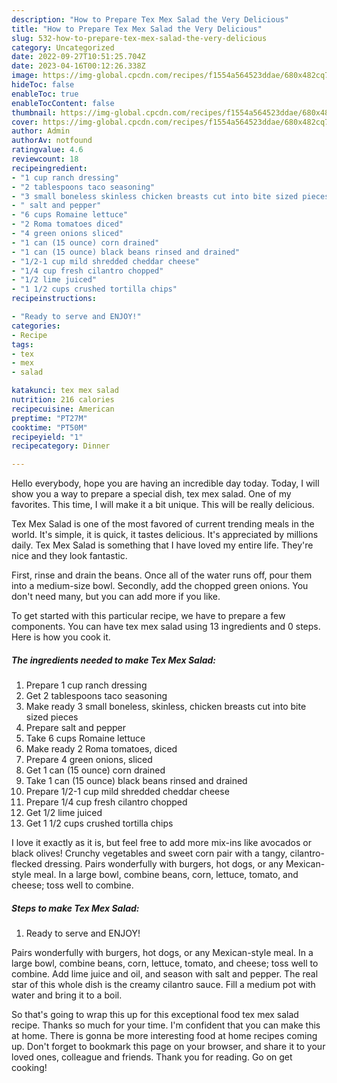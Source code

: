 ```yaml
---
description: "How to Prepare Tex Mex Salad the Very Delicious"
title: "How to Prepare Tex Mex Salad the Very Delicious"
slug: 532-how-to-prepare-tex-mex-salad-the-very-delicious
category: Uncategorized
date: 2022-09-27T10:51:25.704Z
date: 2023-04-16T00:12:26.338Z
image: https://img-global.cpcdn.com/recipes/f1554a564523ddae/680x482cq70/tex-mex-salad-recipe-main-photo.jpg
hideToc: false
enableToc: true
enableTocContent: false
thumbnail: https://img-global.cpcdn.com/recipes/f1554a564523ddae/680x482cq70/tex-mex-salad-recipe-main-photo.jpg
cover: https://img-global.cpcdn.com/recipes/f1554a564523ddae/680x482cq70/tex-mex-salad-recipe-main-photo.jpg
author: Admin
authorAv: notfound
ratingvalue: 4.6
reviewcount: 18
recipeingredient:
- "1 cup ranch dressing"
- "2 tablespoons taco seasoning"
- "3 small boneless skinless chicken breasts cut into bite sized pieces"
- " salt and pepper"
- "6 cups Romaine lettuce"
- "2 Roma tomatoes diced"
- "4 green onions sliced"
- "1 can (15 ounce) corn drained"
- "1 can (15 ounce) black beans rinsed and drained"
- "1/2-1 cup mild shredded cheddar cheese"
- "1/4 cup fresh cilantro chopped"
- "1/2 lime juiced"
- "1 1/2 cups crushed tortilla chips"
recipeinstructions:

- "Ready to serve and ENJOY!"
categories:
- Recipe
tags:
- tex
- mex
- salad

katakunci: tex mex salad 
nutrition: 216 calories
recipecuisine: American
preptime: "PT27M"
cooktime: "PT50M"
recipeyield: "1"
recipecategory: Dinner

---
```



Hello everybody, hope you are having an incredible day today. Today, I will show you a way to prepare a special dish, tex mex salad. One of my favorites. This time, I will make it a bit unique. This will be really delicious.

Tex Mex Salad is one of the most favored of current trending meals in the world. It's simple, it is quick, it tastes delicious. It's appreciated by millions daily. Tex Mex Salad is something that I have loved my entire life. They're nice and they look fantastic.

First, rinse and drain the beans. Once all of the water runs off, pour them into a medium-size bowl. Secondly, add the chopped green onions. You don&#39;t need many, but you can add more if you like.


To get started with this particular recipe, we have to prepare a few components. You can have tex mex salad using 13 ingredients and 0 steps. Here is how you cook it.

<!--inarticleads1-->

##### The ingredients needed to make Tex Mex Salad:

1. Prepare 1 cup ranch dressing
1. Get 2 tablespoons taco seasoning
1. Make ready 3 small boneless, skinless, chicken breasts cut into bite sized pieces
1. Prepare  salt and pepper
1. Take 6 cups Romaine lettuce
1. Make ready 2 Roma tomatoes, diced
1. Prepare 4 green onions, sliced
1. Get 1 can (15 ounce) corn drained
1. Take 1 can (15 ounce) black beans rinsed and drained
1. Prepare 1/2-1 cup mild shredded cheddar cheese
1. Prepare 1/4 cup fresh cilantro chopped
1. Get 1/2 lime juiced
1. Get 1 1/2 cups crushed tortilla chips


I love it exactly as it is, but feel free to add more mix-ins like avocados or black olives! Crunchy vegetables and sweet corn pair with a tangy, cilantro-flecked dressing. Pairs wonderfully with burgers, hot dogs, or any Mexican-style meal. In a large bowl, combine beans, corn, lettuce, tomato, and cheese; toss well to combine. 

<!--inarticleads2-->

##### Steps to make Tex Mex Salad:


1. Ready to serve and ENJOY!

Pairs wonderfully with burgers, hot dogs, or any Mexican-style meal. In a large bowl, combine beans, corn, lettuce, tomato, and cheese; toss well to combine. Add lime juice and oil, and season with salt and pepper. The real star of this whole dish is the creamy cilantro sauce. Fill a medium pot with water and bring it to a boil. 

So that's going to wrap this up for this exceptional food tex mex salad recipe. Thanks so much for your time. I'm confident that you can make this at home. There is gonna be more interesting food at home recipes coming up. Don't forget to bookmark this page on your browser, and share it to your loved ones, colleague and friends. Thank you for reading. Go on get cooking!

